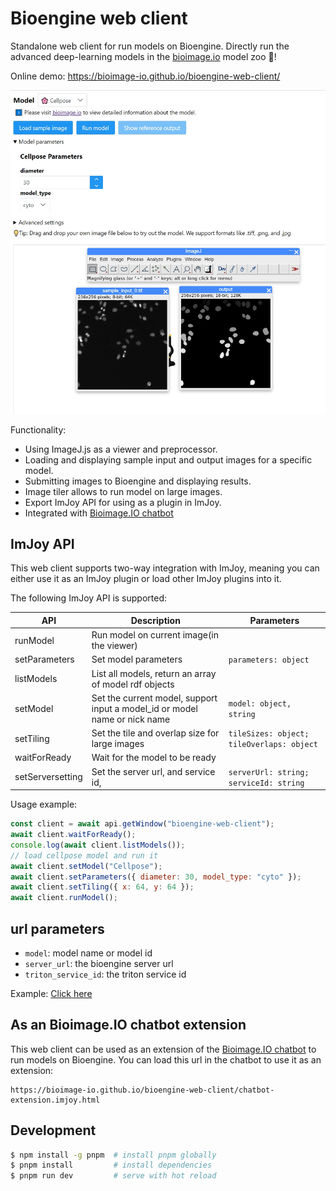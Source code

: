 # Bioengine web client

Standalone web client for run models on Bioengine.
Directly run the advanced deep-learning models in the [bioimage.io](https://bioimage.io/#/) model zoo 🦒!

Online demo: https://bioimage-io.github.io/bioengine-web-client/

![demo](./screenshot_bwc.png)

Functionality:

- Using ImageJ.js as a viewer and preprocessor.
- Loading and displaying sample input and output images for a specific model.
- Submitting images to Bioengine and displaying results.
- Image tiler allows to run model on large images.
- Export ImJoy API for using as a plugin in ImJoy.
- Integrated with [Bioimage.IO chatbot](https://github.com/bioimage-io/bioimageio-chatbot/)

## ImJoy API

This web client supports two-way integration with ImJoy, meaning you can either use it as an ImJoy plugin or load other ImJoy plugins into it.

The following ImJoy API is supported:

| API           | Description                                                                | Parameters                                |
| ------------- | -------------------------------------------------------------------------- | ----------------------------------------- |
| runModel      | Run model on current image(in the viewer)                                  |                                           |
| setParameters | Set model parameters                                                       | `parameters: object`                      |
| listModels    | List all models, return an array of model rdf objects                      |                                           |
| setModel      | Set the current model, support input a model_id or model name or nick name | `model: object, string`                   |
| setTiling     | Set the tile and overlap size for large images                             | `tileSizes: object; tileOverlaps: object` |
| waitForReady  | Wait for the model to be ready                                             |                                           |
| setServersetting  | Set the server url, and service id,                                    | `serverUrl: string; serviceId: string`    |

Usage example:

```javascript
const client = await api.getWindow("bioengine-web-client");
await client.waitForReady();
console.log(await client.listModels());
// load cellpose model and run it
await client.setModel("Cellpose");
await client.setParameters({ diameter: 30, model_type: "cyto" });
await client.setTiling({ x: 64, y: 64 });
await client.runModel();
```

## url parameters

- `model`: model name or model id
- `server_url`: the bioengine server url
- `triton_service_id`: the triton service id

Example: [Click here](https://bioimage-io.github.io/bioengine-web-client/?model=discreet-rooster&server_url=https://hypha.bioimage.io&triton_service_id=triton-client)


## As an Bioimage.IO chatbot extension

This web client can be used as an extension of the [Bioimage.IO chatbot](https://github.com/bioimage-io/bioimageio-chatbot/)
to run models on Bioengine.
You can load this url in the chatbot to use it as an extension:

```
https://bioimage-io.github.io/bioengine-web-client/chatbot-extension.imjoy.html
```

## Development

```bash
$ npm install -g pnpm  # install pnpm globally
$ pnpm install         # install dependencies
$ pnpm run dev         # serve with hot reload
```
